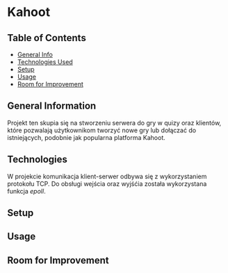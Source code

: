 # Kahoot

## Table of Contents
* [General Info](#general-information)
* [Technologies Used](#technologies)
* [Setup](#setup)
* [Usage](#usage)
* [Room for Improvement](#room-for-improvement)



## General Information
Projekt ten skupia się na stworzeniu serwera do gry w quizy oraz klientów, które pozwalają użytkownikom tworzyć nowe gry lub dołączać do istniejących, podobnie jak popularna platforma Kahoot.


## Technologies
W projekcie komunikacja klient-serwer odbywa się z wykorzystaniem protokołu TCP. Do obsługi wejścia oraz wyjśćia została wykorzystana funkcja *epoll*.


## Setup



## Usage



## Room for Improvement
